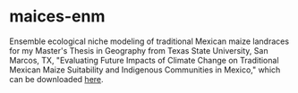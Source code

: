# maices-enm
Ensemble ecological niche modeling of traditional Mexican maize landraces for my Master's Thesis in Geography from Texas State University, San Marcos, TX, "Evaluating Future Impacts of Climate Change on Traditional Mexican Maize Suitability and Indigenous Communities in Mexico," which can be downloaded [here](https://digital.library.txstate.edu/handle/10877/7455?show=full).
